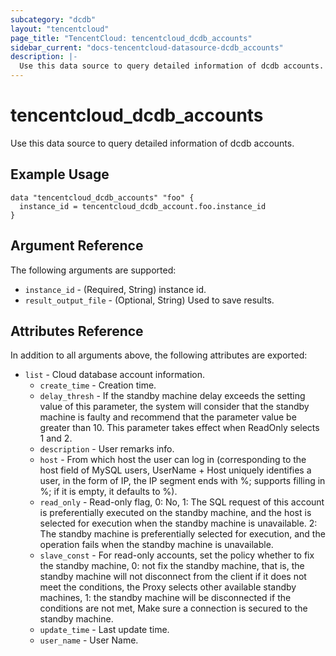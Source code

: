 ```yaml
---
subcategory: "dcdb"
layout: "tencentcloud"
page_title: "TencentCloud: tencentcloud_dcdb_accounts"
sidebar_current: "docs-tencentcloud-datasource-dcdb_accounts"
description: |-
  Use this data source to query detailed information of dcdb accounts.
---
```


# tencentcloud_dcdb_accounts

Use this data source to query detailed information of dcdb accounts.

## Example Usage

```hcl
data "tencentcloud_dcdb_accounts" "foo" {
  instance_id = tencentcloud_dcdb_account.foo.instance_id
}
```

## Argument Reference

The following arguments are supported:

* `instance_id` - (Required, String) instance id.
* `result_output_file` - (Optional, String) Used to save results.

## Attributes Reference

In addition to all arguments above, the following attributes are exported:

* `list` - Cloud database account information.
  * `create_time` - Creation time.
  * `delay_thresh` - If the standby machine delay exceeds the setting value of this parameter, the system will consider that the standby machine is faulty and recommend that the parameter value be greater than 10. This parameter takes effect when ReadOnly selects 1 and 2.
  * `description` - User remarks info.
  * `host` - From which host the user can log in (corresponding to the host field of MySQL users, UserName + Host uniquely identifies a user, in the form of IP, the IP segment ends with %; supports filling in %; if it is empty, it defaults to %).
  * `read_only` - Read-only flag, 0: No, 1: The SQL request of this account is preferentially executed on the standby machine, and the host is selected for execution when the standby machine is unavailable. 2: The standby machine is preferentially selected for execution, and the operation fails when the standby machine is unavailable.
  * `slave_const` - For read-only accounts, set the policy whether to fix the standby machine, 0: not fix the standby machine, that is, the standby machine will not disconnect from the client if it does not meet the conditions, the Proxy selects other available standby machines, 1: the standby machine will be disconnected if the conditions are not met, Make sure a connection is secured to the standby machine.
  * `update_time` - Last update time.
  * `user_name` - User Name.


